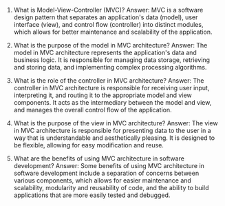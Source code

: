 1. What is Model-View-Controller (MVC)? 
Answer: MVC is a software design pattern that separates an application's data (model), user interface (view), and control flow (controller) into distinct modules, which allows for better maintenance and scalability of the application.

2. What is the purpose of the model in MVC architecture? 
Answer: The model in MVC architecture represents the application's data and business logic. It is responsible for managing data storage, retrieving and storing data, and implementing complex processing algorithms.

3. What is the role of the controller in MVC architecture? 
Answer: The controller in MVC architecture is responsible for receiving user input, interpreting it, and routing it to the appropriate model and view components. It acts as the intermediary between the model and view, and manages the overall control flow of the application.

4. What is the purpose of the view in MVC architecture? 
Answer: The view in MVC architecture is responsible for presenting data to the user in a way that is understandable and aesthetically pleasing. It is designed to be flexible, allowing for easy modification and reuse.

5. What are the benefits of using MVC architecture in software development? 
Answer: Some benefits of using MVC architecture in software development include a separation of concerns between various components, which allows for easier maintenance and scalability, modularity and reusability of code, and the ability to build applications that are more easily tested and debugged.